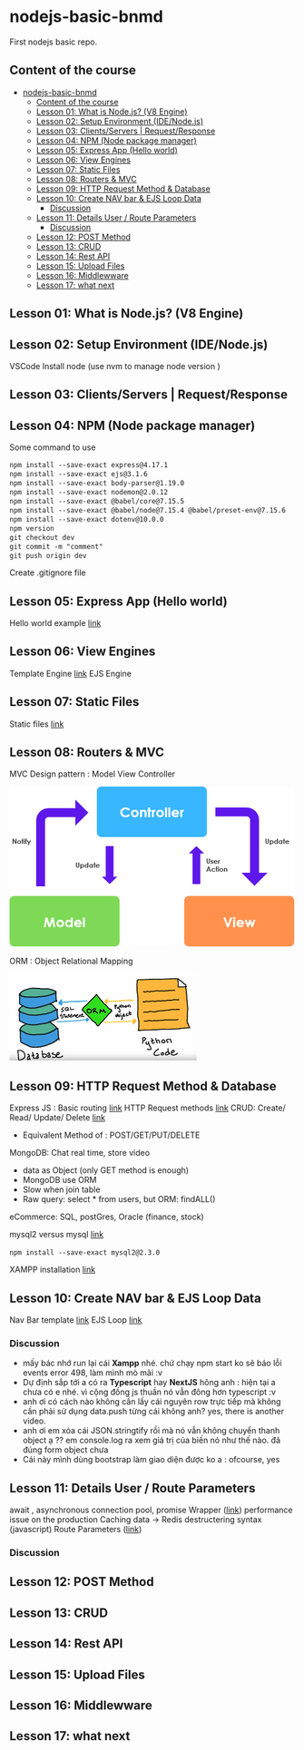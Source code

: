 # nodejs-basic-bnmd
First nodejs basic repo.

## Content of the course

- [nodejs-basic-bnmd](#nodejs-basic-bnmd)
  - [Content of the course](#content-of-the-course)
  - [Lesson 01: What is Node.js? (V8 Engine)](#lesson-01-what-is-nodejs-v8-engine)
  - [Lesson 02: Setup Environment (IDE/Node.js)](#lesson-02-setup-environment-idenodejs)
  - [Lesson 03: Clients/Servers | Request/Response](#lesson-03-clientsservers--requestresponse)
  - [Lesson 04: NPM (Node package manager)](#lesson-04-npm-node-package-manager)
  - [Lesson 05: Express App (Hello world)](#lesson-05-express-app-hello-world)
  - [Lesson 06: View Engines](#lesson-06-view-engines)
  - [Lesson 07: Static Files](#lesson-07-static-files)
  - [Lesson 08: Routers \& MVC](#lesson-08-routers--mvc)
  - [Lesson 09: HTTP Request Method \& Database](#lesson-09-http-request-method--database)
  - [Lesson 10: Create NAV bar \& EJS Loop Data](#lesson-10-create-nav-bar--ejs-loop-data)
    - [Discussion](#discussion)
  - [Lesson 11: Details User / Route Parameters](#lesson-11-details-user--route-parameters)
    - [Discussion](#discussion-1)
  - [Lesson 12: POST Method](#lesson-12-post-method)
  - [Lesson 13: CRUD](#lesson-13-crud)
  - [Lesson 14: Rest API](#lesson-14-rest-api)
  - [Lesson 15: Upload Files](#lesson-15-upload-files)
  - [Lesson 16: Middlewware](#lesson-16-middlewware)
  - [Lesson 17: what next](#lesson-17-what-next)


## Lesson 01: What is Node.js? (V8 Engine)

## Lesson 02: Setup Environment (IDE/Node.js)

VSCode 
Install node (use nvm to manage node version )

## Lesson 03: Clients/Servers | Request/Response

## Lesson 04: NPM (Node package manager)

Some command to use

    npm install --save-exact express@4.17.1
    npm install --save-exact ejs@3.1.6
    npm install --save-exact body-parser@1.19.0
    npm install --save-exact nodemon@2.0.12
    npm install --save-exact @babel/core@7.15.5
    npm install --save-exact @babel/node@7.15.4 @babel/preset-env@7.15.6
    npm install --save-exact dotenv@10.0.0
    npm version 
    git checkout dev 
    git commit -m "comment"
    git push origin dev 

Create .gitignore file

## Lesson 05: Express App (Hello world)

Hello world example [link](http://expressjs.com/en/starter/hello-world.html)

## Lesson 06: View Engines

Template Engine [link](http://expressjs.com/en/resources/template-engines.html)
EJS Engine

## Lesson 07: Static Files 

Static files [link](http://expressjs.com/en/starter/static-files.html)

## Lesson 08: Routers & MVC

MVC Design pattern : Model View Controller

![MVC Design pattern : Model View Controller](src/public/images/mvc.png)

ORM : Object Relational Mapping

![ORM : Object Relational Mapping](src/public/images/orm.png)

## Lesson 09: HTTP Request Method & Database

Express JS : Basic routing [link](http://expressjs.com/en/starter/basic-routing.html)
HTTP Request methods [link](https://en.wikipedia.org/wiki/HTTP#Request_methods)
CRUD: Create/ Read/ Update/ Delete [link](https://vi.wikipedia.org/wiki/CRUD)
- Equivalent Method of : POST/GET/PUT/DELETE

MongoDB: Chat real time, store video
- data as Object (only GET method is enough)
- MongoDB use ORM
- Slow when join table
- Raw query: select * from users, but ORM: findALL()

eCommerce: SQL, postGres, Oracle (finance, stock)

mysql2 versus mysql [link](https://www.google.com/url?sa=t&rct=j&q=&esrc=s&source=web&cd=&cad=rja&uact=8&ved=2ahUKEwj-w-maie__AhVatlYBHaNsAdMQFnoECA4QAQ&url=https%3A%2F%2Fstackoverflow.com%2Fquestions%2F25344661%2Fwhat-is-the-difference-between-mysql-mysql2-considering-nodejs&usg=AOvVaw2yyP0kcoAiAuV_dNPREENF&opi=89978449)

`npm install --save-exact mysql2@2.3.0`

XAMPP installation [link](https://www.apachefriends.org/download_success.html)


## Lesson 10: Create NAV bar & EJS Loop Data

Nav Bar template [link](https://www.w3schools.com/howto/howto_js_topnav.asp)
EJS Loop [link](https://stackoverflow.com/questions/22952044/loop-through-json-in-ejs)

### Discussion

* mấy bác nhớ run lại cái **Xampp** nhé. chứ chạy npm start ko sẽ báo lỗi events error 498, làm mình mò mãi :v
* Dự định sắp tới a có ra **Typescript** hay **NextJS** hông anh : hiện tại a chưa có e nhé. vì cộng đồng js thuần nó vẫn đông hơn typescript :v
* anh ơi có cách nào không cần lấy cái nguyên row trực tiếp mà không cần phải sử dụng data.push từng cái không anh? yes, there is another video.
* anh ơi em xóa cái JSON.stringtify rồi mà nó vẫn không chuyển thanh object ạ ?? em console.log ra xem giá trị của biến nó như thế nào. đã đúng form object chưa
* Cái này mình dùng bootstrap làm giao diện được ko a : ofcourse, yes

## Lesson 11: Details User / Route Parameters

await , asynchronous
connection pool, 
promise Wrapper ([link](https://www.npmjs.com/package/mysql2))
performance issue on the production 
Caching data -> Redis 
destructering syntax (javascript)
Route Parameters ([link](http://expressjs.com/en/guide/routing.html))


### Discussion

## Lesson 12: POST Method

## Lesson 13: CRUD

## Lesson 14: Rest API

## Lesson 15: Upload Files

## Lesson 16: Middlewware

## Lesson 17: what next
